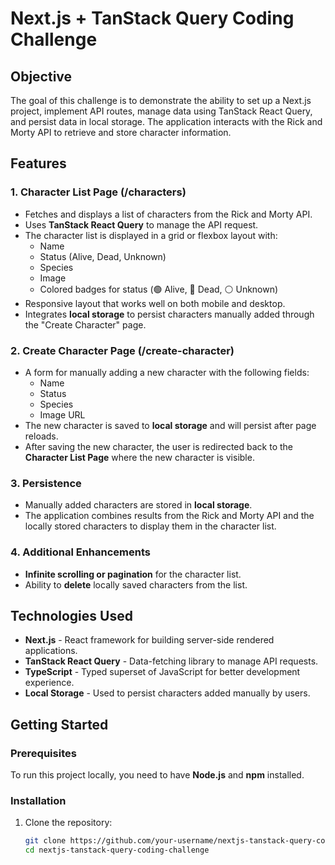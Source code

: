 # Next.js + TanStack Query Coding Challenge

## Objective

The goal of this challenge is to demonstrate the ability to set up a Next.js project, implement API routes, manage data using TanStack React Query, and persist data in local storage. The application interacts with the Rick and Morty API to retrieve and store character information.

## Features

### 1. **Character List Page (/characters)**

- Fetches and displays a list of characters from the Rick and Morty API.
- Uses **TanStack React Query** to manage the API request.
- The character list is displayed in a grid or flexbox layout with:
  - Name
  - Status (Alive, Dead, Unknown)
  - Species
  - Image
  - Colored badges for status (🟢 Alive, 🔴 Dead, ⚪ Unknown)
- Responsive layout that works well on both mobile and desktop.
- Integrates **local storage** to persist characters manually added through the "Create Character" page.

### 2. **Create Character Page (/create-character)**

- A form for manually adding a new character with the following fields:
  - Name
  - Status
  - Species
  - Image URL
- The new character is saved to **local storage** and will persist after page reloads.
- After saving the new character, the user is redirected back to the **Character List Page** where the new character is visible.

### 3. **Persistence**

- Manually added characters are stored in **local storage**.
- The application combines results from the Rick and Morty API and the locally stored characters to display them in the character list.

### 4. **Additional Enhancements**

- **Infinite scrolling or pagination** for the character list.
- Ability to **delete** locally saved characters from the list.

## Technologies Used

- **Next.js** - React framework for building server-side rendered applications.
- **TanStack React Query** - Data-fetching library to manage API requests.
- **TypeScript** - Typed superset of JavaScript for better development experience.
- **Local Storage** - Used to persist characters added manually by users.

## Getting Started

### Prerequisites

To run this project locally, you need to have **Node.js** and **npm** installed.

### Installation

1. Clone the repository:

   ```bash
   git clone https://github.com/your-username/nextjs-tanstack-query-coding-challenge.git
   cd nextjs-tanstack-query-coding-challenge
   ```
